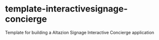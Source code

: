 # template-interactivesignage-concierge
Template for building a Altazion Signage Interactive Concierge application
